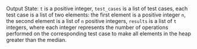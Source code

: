 Output State: `t` is a positive integer, `test_cases` is a list of test cases, each test case is a list of two elements: the first element is a positive integer `n`, the second element is a list of `n` positive integers, `results` is a list of `t` integers, where each integer represents the number of operations performed on the corresponding test case to make all elements in the heap greater than the median.